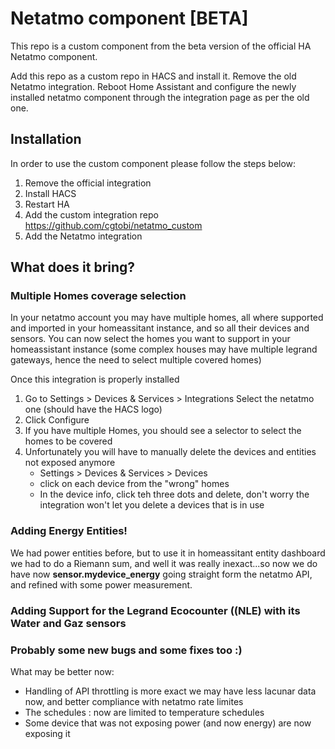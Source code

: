 # Netatmo component [BETA]

This repo is a custom component from the beta version of the official HA Netatmo component.

Add this repo as a custom repo in HACS and install it. Remove the old Netatmo integration. Reboot Home Assistant and configure the newly installed netatmo component through the integration page as per the old one. 

## Installation

In order to use the custom component please follow the steps below:
1. Remove the official integration
2. Install HACS
3. Restart HA
4. Add the custom integration repo https://github.com/cgtobi/netatmo_custom
5. Add the Netatmo integration

## What does it bring?

### Multiple Homes coverage selection

In your netatmo account you may have multiple homes, all where supported and imported in your homeassitant instance, and so all their devices and sensors. 
You can now select the homes you want to support in your homeassistant instance (some complex houses may have multiple legrand gateways, hence the need to select multiple covered homes)

Once this integration is properly installed
1. Go to Settings > Devices & Services > Integrations Select the netatmo one (should have the HACS logo)
2. Click Configure
3. If you have multiple Homes, you should see a selector to select the homes to be covered
4. Unfortunately you will have to manually delete the devices and entities not exposed anymore 
    - Settings > Devices & Services > Devices
    - click on each device from the "wrong" homes 
    - In the device info, click teh three dots and delete, don't worry the integration won't let you delete a devices that is in use


### Adding Energy Entities!

We had power entities before, but to use it in homeassitant entity dashboard we had to do a Riemann sum, and well it was really inexact...so now we do have now **sensor.mydevice_energy** going straight form the netatmo API, and refined with some power measurement.

### Adding Support for the Legrand Ecocounter ((NLE) with its Water and Gaz sensors

### Probably some new bugs and some fixes too :)

What may be better now:

- Handling of API throttling is more exact we may have less lacunar data now, and better compliance with netatmo rate limites
- The schedules : now are limited to temperature schedules
- Some device that was not exposing power (and now energy) are now exposing it

